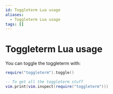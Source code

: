 ```yaml
---
id: Toggleterm Lua usage
aliases:
  - Toggleterm Lua usage
tags: []
---
```


# Toggleterm Lua usage

You can toggle the toggleterm with:

```lua
require("toggleterm").toggle()

-- To get all the toggleterm stuff
vim.print(vim.inspect(require("toggleterm")))
```
